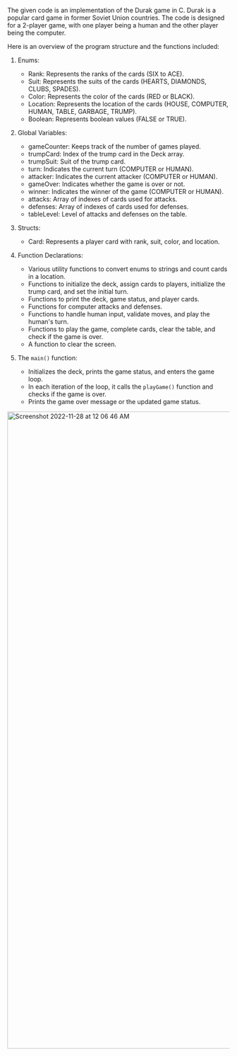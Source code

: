 The given code is an implementation of the Durak game in C. Durak is a popular card game in former Soviet Union countries. The code is designed for a 2-player game, with one player being a human and the other player being the computer.

Here is an overview of the program structure and the functions included:

1. Enums:
   - Rank: Represents the ranks of the cards (SIX to ACE).
   - Suit: Represents the suits of the cards (HEARTS, DIAMONDS, CLUBS, SPADES).
   - Color: Represents the color of the cards (RED or BLACK).
   - Location: Represents the location of the cards (HOUSE, COMPUTER, HUMAN, TABLE, GARBAGE, TRUMP).
   - Boolean: Represents boolean values (FALSE or TRUE).

2. Global Variables:
   - gameCounter: Keeps track of the number of games played.
   - trumpCard: Index of the trump card in the Deck array.
   - trumpSuit: Suit of the trump card.
   - turn: Indicates the current turn (COMPUTER or HUMAN).
   - attacker: Indicates the current attacker (COMPUTER or HUMAN).
   - gameOver: Indicates whether the game is over or not.
   - winner: Indicates the winner of the game (COMPUTER or HUMAN).
   - attacks: Array of indexes of cards used for attacks.
   - defenses: Array of indexes of cards used for defenses.
   - tableLevel: Level of attacks and defenses on the table.

3. Structs:
   - Card: Represents a player card with rank, suit, color, and location.

4. Function Declarations:
   - Various utility functions to convert enums to strings and count cards in a location.
   - Functions to initialize the deck, assign cards to players, initialize the trump card, and set the initial turn.
   - Functions to print the deck, game status, and player cards.
   - Functions for computer attacks and defenses.
   - Functions to handle human input, validate moves, and play the human's turn.
   - Functions to play the game, complete cards, clear the table, and check if the game is over.
   - A function to clear the screen.

5. The `main()` function:
   - Initializes the deck, prints the game status, and enters the game loop.
   - In each iteration of the loop, it calls the `playGame()` function and checks if the game is over.
   - Prints the game over message or the updated game status.

<img width="1440" alt="Screenshot 2022-11-28 at 12 06 46 AM" src="https://user-images.githubusercontent.com/93098526/204198255-52cbc620-03b8-4096-9902-a2703262c166.png">
